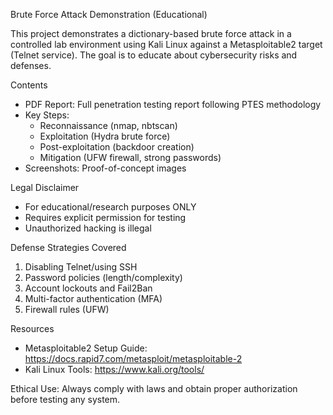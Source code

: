 Brute Force Attack Demonstration (Educational)

This project demonstrates a dictionary-based brute force attack in a controlled lab environment using Kali Linux against a Metasploitable2 target (Telnet service). The goal is to educate about cybersecurity risks and defenses.

Contents
- PDF Report: Full penetration testing report following PTES methodology
- Key Steps:
  - Reconnaissance (nmap, nbtscan)
  - Exploitation (Hydra brute force)
  - Post-exploitation (backdoor creation)
  - Mitigation (UFW firewall, strong passwords)
- Screenshots: Proof-of-concept images

Legal Disclaimer
- For educational/research purposes ONLY
- Requires explicit permission for testing
- Unauthorized hacking is illegal

Defense Strategies Covered
1. Disabling Telnet/using SSH
2. Password policies (length/complexity)
3. Account lockouts and Fail2Ban
4. Multi-factor authentication (MFA)
5. Firewall rules (UFW)

Resources
- Metasploitable2 Setup Guide: https://docs.rapid7.com/metasploit/metasploitable-2
- Kali Linux Tools: https://www.kali.org/tools/

Ethical Use: Always comply with laws and obtain proper authorization before testing any system.
